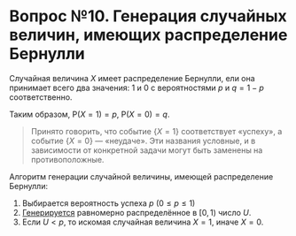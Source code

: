 # Вопрос №10. Генерация случайных величин, имеющих распределение Бернулли

Случайная величина $X$ имеет распределение Бернулли, ели она принимает всего два
значения: $1$ и $0$ с вероятностями $p$ и $q = 1 - p$ соответственно.

Таким образом, $\mathrm{P}\left(X = 1\right) = p$,
$\mathrm{P}\left(X = 0\right) = q$.

> Принято говорить, что событие $\left\{X = 1\right\}$ соответствует «успеху», а
> событие $\left\{X = 0\right\}$ — «неудаче». Эти названия условные, и в
> зависимости от конкретной задачи могут быть заменены на противоположные.

Алгоритм генерации случайной величины, имеющей распределение Бернулли:

1. Выбирается вероятность успеха $p$ ($0 \leqslant p \leqslant 1$)
2. [Генерируется](./question-1.md) равномерно распределённое в
   $\left[0, \, 1\right)$ число $U$.
3. Если $U < p$, то искомая случайная величина $X = 1$, иначе $X = 0$.
